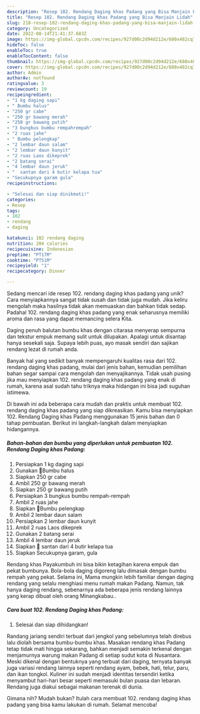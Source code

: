 ```yaml
---
description: "Resep 102. Rendang Daging khas Padang yang Bisa Manjain Lidah"
title: "Resep 102. Rendang Daging khas Padang yang Bisa Manjain Lidah"
slug: 218-resep-102-rendang-daging-khas-padang-yang-bisa-manjain-lidah
category: Uncategorized
date: 2022-08-14T21:41:37.683Z
image: https://img-global.cpcdn.com/recipes/927d00c2d94d212e/680x482cq70/102-rendang-daging-khas-padang-foto-resep-utama.jpg
hideToc: false
enableToc: true
enableTocContent: false
thumbnail: https://img-global.cpcdn.com/recipes/927d00c2d94d212e/680x482cq70/102-rendang-daging-khas-padang-foto-resep-utama.jpg
cover: https://img-global.cpcdn.com/recipes/927d00c2d94d212e/680x482cq70/102-rendang-daging-khas-padang-foto-resep-utama.jpg
author: Admin
authorAv: notfound
ratingvalue: 3
reviewcount: 19
recipeingredient:
- "1 kg daging sapi"
- " Bumbu halus"
- "250 gr cabe"
- "250 gr bawang merah"
- "250 gr bawang putih"
- "3 bungkus bumbu rempahrempah"
- "2 ruas jahe"
- " Bumbu pelengkap"
- "2 lembar daun salam"
- "2 lembar daun kunyit"
- "2 ruas Laos dikeprek"
- "2 batang serai"
- "4 lembar daun jeruk"
- "  santan dari 4 butir kelapa tua"
- "Secukupnya garam gula"
recipeinstructions:

- "Selesai dan siap dinikmati!"
categories:
- Resep
tags:
- 102
- rendang
- daging

katakunci: 102 rendang daging 
nutrition: 204 calories
recipecuisine: Indonesian
preptime: "PT17M"
cooktime: "PT51M"
recipeyield: "1"
recipecategory: Dinner

---
```





Sedang mencari ide resep 102. rendang daging khas padang yang unik? Cara menyiapkannya sangat tidak susah dan tidak juga mudah. Jika keliru mengolah maka hasilnya tidak akan memuaskan dan bahkan tidak sedap. Padahal 102. rendang daging khas padang yang enak seharusnya memiliki aroma dan rasa yang dapat memancing selera Kita.





Daging penuh balutan bumbu khas dengan citarasa menyerap sempurna dan tekstur empuk memang sulit untuk dilupakan. Apalagi untuk disantap hanya sesekali saja. Supaya lebih puas, ayo masak sendiri dan sajikan rendang lezat di rumah anda.

Banyak hal yang sedikit banyak mempengaruhi kualitas rasa dari 102. rendang daging khas padang, mulai dari jenis bahan, kemudian pemilihan bahan segar sampai cara mengolah dan menyajikannya. Tidak usah pusing jika mau menyiapkan 102. rendang daging khas padang yang enak di rumah, karena asal sudah tahu triknya maka hidangan ini bisa jadi suguhan istimewa.






Di bawah ini ada beberapa cara mudah dan praktis untuk membuat 102. rendang daging khas padang yang siap dikreasikan. Kamu bisa menyiapkan 102. Rendang Daging khas Padang menggunakan 15 jenis bahan dan 0 tahap pembuatan. Berikut ini langkah-langkah dalam menyiapkan hidangannya.

<!--inarticleads1-->

##### Bahan-bahan dan bumbu yang diperlukan untuk pembuatan 102. Rendang Daging khas Padang:

1. Persiapkan 1 kg daging sapi
1. Gunakan  📌Bumbu halus
1. Siapkan 250 gr cabe
1. Ambil 250 gr bawang merah
1. Siapkan 250 gr bawang putih
1. Persiapkan 3 bungkus bumbu rempah-rempah
1. Ambil 2 ruas jahe
1. Siapkan  📌Bumbu pelengkap
1. Ambil 2 lembar daun salam
1. Persiapkan 2 lembar daun kunyit
1. Ambil 2 ruas Laos dikeprek
1. Gunakan 2 batang serai
1. Ambil 4 lembar daun jeruk
1. Siapkan  📌 santan dari 4 butir kelapa tua
1. Siapkan Secukupnya garam, gula


Rendang khas Payakumbuh ini bisa bikin ketagihan karena empuk dan pekat bumbunya. Bola-bola daging digoreng lalu dimasak dengan bumbu rempah yang pekat. Selama ini, Mama mungkin lebih familiar dengan daging rendang yang selalu menghiasi menu rumah makan Padang. Namun, tak hanya daging rendang, sebenarnya ada beberapa jenis rendang lainnya yang kerap dibuat oleh orang Minangkabau.. 

<!--inarticleads2-->

##### Cara buat 102. Rendang Daging khas Padang:


1. Selesai dan siap dihidangkan!

Randang jariang sendiri terbuat dari jengkol yang sebelumnya telah direbus lalu diolah bersama bumbu-bumbu khas. Masakan rendang khas Padang tetap tidak mati hingga sekarang, bahkan menjadi semakin terkenal dengan menjamurnya warung makan Padang di setiap sudut kota di Nusantara. Meski dikenal dengan bentuknya yang terbuat dari daging, ternyata banyak juga variasi rendang lainnya seperti rendang ayam, bebek, hati, telur, paru, dan ikan tongkol. Kuliner ini sudah menjadi identitas tersendiri ketika menyambut hari-hari besar seperti memasuki bulan puasa dan lebaran. Rendang juga diakui sebagai makanan terenak di dunia. 

Gimana nih? Mudah bukan? Itulah cara membuat 102. rendang daging khas padang yang bisa kamu lakukan di rumah. Selamat mencoba!

